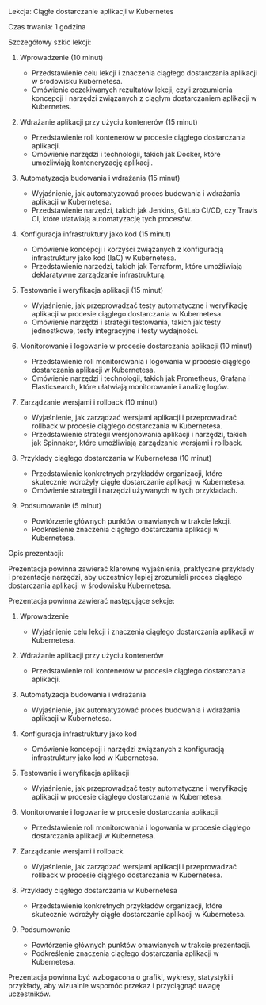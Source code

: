 
Lekcja: Ciągłe dostarczanie aplikacji w Kubernetes

Czas trwania: 1 godzina

Szczegółowy szkic lekcji:

1. Wprowadzenie (10 minut)
   - Przedstawienie celu lekcji i znaczenia ciągłego dostarczania aplikacji w środowisku Kubernetesa.
   - Omówienie oczekiwanych rezultatów lekcji, czyli zrozumienia koncepcji i narzędzi związanych z ciągłym dostarczaniem aplikacji w Kubernetes.

2. Wdrażanie aplikacji przy użyciu kontenerów (15 minut)
   - Przedstawienie roli kontenerów w procesie ciągłego dostarczania aplikacji.
   - Omówienie narzędzi i technologii, takich jak Docker, które umożliwiają konteneryzację aplikacji.

3. Automatyzacja budowania i wdrażania (15 minut)
   - Wyjaśnienie, jak automatyzować proces budowania i wdrażania aplikacji w Kubernetesa.
   - Przedstawienie narzędzi, takich jak Jenkins, GitLab CI/CD, czy Travis CI, które ułatwiają automatyzację tych procesów.

4. Konfiguracja infrastruktury jako kod (15 minut)
   - Omówienie koncepcji i korzyści związanych z konfiguracją infrastruktury jako kod (IaC) w Kubernetesa.
   - Przedstawienie narzędzi, takich jak Terraform, które umożliwiają deklaratywne zarządzanie infrastrukturą.

5. Testowanie i weryfikacja aplikacji (15 minut)
   - Wyjaśnienie, jak przeprowadzać testy automatyczne i weryfikację aplikacji w procesie ciągłego dostarczania w Kubernetesa.
   - Omówienie narzędzi i strategii testowania, takich jak testy jednostkowe, testy integracyjne i testy wydajności.

6. Monitorowanie i logowanie w procesie dostarczania aplikacji (10 minut)
   - Przedstawienie roli monitorowania i logowania w procesie ciągłego dostarczania aplikacji w Kubernetesa.
   - Omówienie narzędzi i technologii, takich jak Prometheus, Grafana i Elasticsearch, które ułatwiają monitorowanie i analizę logów.

7. Zarządzanie wersjami i rollback (10 minut)
   - Wyjaśnienie, jak zarządzać wersjami aplikacji i przeprowadzać rollback w procesie ciągłego dostarczania w Kubernetesa.
   - Przedstawienie strategii wersjonowania aplikacji i narzędzi, takich jak Spinnaker, które umożliwiają zarządzanie wersjami i rollback.

8. Przykłady ciągłego dostarczania w Kubernetesa (10 minut)
   - Przedstawienie konkretnych przykładów organizacji, które skutecznie wdrożyły ciągłe dostarczanie aplikacji w Kubernetesa.
   - Omówienie strategii i narzędzi używanych w tych przykładach.

9. Podsumowanie (5 minut)
   - Powtórzenie głównych punktów omawianych w trakcie lekcji.
   - Podkreślenie znaczenia ciągłego dostarczania aplikacji w Kubernetesa.

Opis prezentacji:

Prezentacja powinna zawierać klarowne wyjaśnienia, praktyczne przykłady i prezentacje narzędzi, aby uczestnicy lepiej zrozumieli proces ciągłego dostarczania aplikacji w środowisku Kubernetesa.

Prezentacja powinna zawierać następujące sekcje:

1. Wprowadzenie
   - Wyjaśnienie celu lekcji i znaczenia ciągłego dostarczania aplikacji w Kubernetesa.

2. Wdrażanie aplikacji przy użyciu kontenerów
   - Przedstawienie roli kontenerów w procesie ciągłego dostarczania aplikacji.

3. Automatyzacja budowania i wdrażania
   - Wyjaśnienie, jak automatyzować proces budowania i wdrażania aplikacji w Kubernetesa.

4. Konfiguracja infrastruktury jako kod
   - Omówienie koncepcji i narzędzi związanych z konfiguracją infrastruktury jako kod w Kubernetesa.

5. Testowanie i weryfikacja aplikacji
   - Wyjaśnienie, jak przeprowadzać testy automatyczne i weryfikację aplikacji w procesie ciągłego dostarczania w Kubernetesa.

6. Monitorowanie i logowanie w procesie dostarczania aplikacji
   - Przedstawienie roli monitorowania i logowania w procesie ciągłego dostarczania aplikacji w Kubernetesa.

7. Zarządzanie wersjami i rollback
   - Wyjaśnienie, jak zarządzać wersjami aplikacji i przeprowadzać rollback w procesie ciągłego dostarczania w Kubernetesa.

8. Przykłady ciągłego dostarczania w Kubernetesa
   - Przedstawienie konkretnych przykładów organizacji, które skutecznie wdrożyły ciągłe dostarczanie aplikacji w Kubernetesa.

9. Podsumowanie
   - Powtórzenie głównych punktów omawianych w trakcie prezentacji.
   - Podkreślenie znaczenia ciągłego dostarczania aplikacji w Kubernetesa.

Prezentacja powinna być wzbogacona o grafiki, wykresy, statystyki i przykłady, aby wizualnie wspomóc przekaz i przyciągnąć uwagę uczestników.
